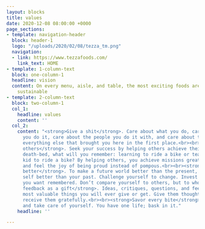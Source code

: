 ```yaml
---
layout: blocks
title: values
date: 2020-12-08 08:00:00 +0000
page_sections:
- template: navigation-header
  block: header-1
  logo: "/uploads/2020/02/08/tezza_tm.png"
  navigation:
  - link: https://www.tezzafoods.com/
    link_text: HOME
- template: 1-column-text
  block: one-column-1
  headline: vision
  content: On every menu, aisle, and table, the most exciting foods are also the most
    sustainable
- template: 2-column-text
  block: two-column-1
  col_1:
    headline: values
    content: ''
  col_2:
    content: "<strong>Give a shit</strong>. Care about what you do, care about how
      you do it, care about the people you do it with, and care about the planet and
      everything else that brought you here in the first place.<br><br><strong>Empower
      others</strong>. Seek your success by helping others achieve theirs. On your
      death-bed, what will you remember: learning to ride a bike or teaching your
      kid to ride a bike? By helping others, you achieve missions greater than yourself
      and feel the joy of being proud instead of pompous.<br><br><strong>Strive for
      better</strong>. To make a future world better than the present, make your present
      self better than your past. Challenge yourself to change. Invest in the person
      you want remembered. Don’t compare yourself to others, but to who you were yesterday.<br><br><strong>Treat
      feedback as a gift</strong>. Ideas, critiques, questions, and feelings are the
      most valuable things you will ever give or get. Give them thoughtfully, and
      receive them gratefully.<br><br><strong>Savor every bite</strong>. Have fun
      and take care of yourself. You have one life; bask in it."
    headline: ''

---
```

